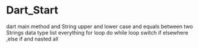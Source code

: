 # Dart_Start
dart main method and String upper and lower case and equals between two Strings
data type
list everything
for loop
do while loop
switch 
if elsewhere ,else if and nasted all
